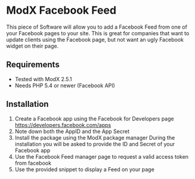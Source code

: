 # ModX Facebook Feed
This piece of Software will allow you to add a Facebook Feed from one of your
Facebook pages to your site. This is great for companies that want to update
clients using the Facebook page, but not want an ugly Facebook widget on their
page.


Requirements
------------
* Tested with ModX 2.5.1
* Needs PHP 5.4 or newer (Facebook API)


Installation
------------

1. Create a Facebook app using the Facebook for Developers page
   https://developers.facebook.com/apps
2. Note down both the AppID and the App Secret
3. Install the package using the ModX package manager
   During the installation you will be asked to provide the ID and Secret
   of your Facebook app
4. Use the Facebook Feed manager page to request a valid access token from
   facebook
5. Use the provided snippet to display a Feed on your page

